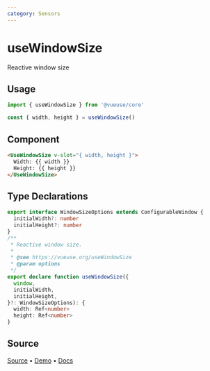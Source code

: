 ```yaml
---
category: Sensors
---
```


# useWindowSize

Reactive window size

## Usage

```js
import { useWindowSize } from '@vueuse/core'

const { width, height } = useWindowSize()
```

## Component

```html
<UseWindowSize v-slot="{ width, height }">
  Width: {{ width }}
  Height: {{ height }}
</UseWindowSize>
```

<LearnMoreComponents />

<!--FOOTER_STARTS-->
## Type Declarations

```typescript
export interface WindowSizeOptions extends ConfigurableWindow {
  initialWidth?: number
  initialHeight?: number
}
/**
 * Reactive window size.
 *
 * @see https://vueuse.org/useWindowSize
 * @param options
 */
export declare function useWindowSize({
  window,
  initialWidth,
  initialHeight,
}?: WindowSizeOptions): {
  width: Ref<number>
  height: Ref<number>
}
```

## Source

[Source](https://github.com/vueuse/vueuse/blob/main/packages/core/useWindowSize/index.ts) • [Demo](https://github.com/vueuse/vueuse/blob/main/packages/core/useWindowSize/demo.vue) • [Docs](https://github.com/vueuse/vueuse/blob/main/packages/core/useWindowSize/index.md)


<!--FOOTER_ENDS-->
